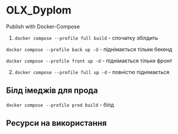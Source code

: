# OLX_Dyplom
Publish with Docker-Compose

1. `docker compose --profile full build` - спочатку збілдить

`docker compose --profile back up -d` - піднімається тільки бекенд

`docker compose --profile front up -d` - піднімається тільки фронт

2. `docker compose --profile full up -d` - повністю піднімається


## Білд імеджів для прода 

`docker compose --profile prod build` - білд

## Ресурси на використання 
